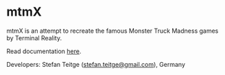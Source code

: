 mtmX
====

mtmX is an attempt to recreate the famous Monster Truck Madness games by Terminal Reality.

Read documentation [here](https://github.com/jtrfp/mtmx/wiki).

Developers:
Stefan Teitge (stefan.teitge@gmail.com), Germany
